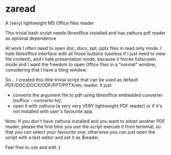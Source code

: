 # zaread
A (very) lightweight MS Office files reader

This trivial bash script needs libreoffice installed and has zathura pdf reader as optional dependence

At work I often need to open doc, docx, ppt, pptx files in read only mode. I hate libreoffice interface with all those buttons (useless if I just need to view file content), and I hate presentation mode, because it forces fullscreen mode and I want the freedom to open Office files in a "normal" window, considering that I have a tiling window.

So... I created this little trivial script that can be used as default PDF/DOC/DOCX/ODF/PPT/PPTX/etc reader. It just:
- converts the argument file to pdf using libreoffice embedded converter (soffice --converto-to);
- open it with zathura (a very very VERY lightweight PDF reader) or if it's not installed with user's favourite app.

Note: If you don't have zathura installed and you want to adopt another PDF reader, please the first time you use the script execute it from terminal, so that you can select your favourite one; otherwise you can just open the script with a text editor and set it as $reader.

Feel free to use and edit :)
